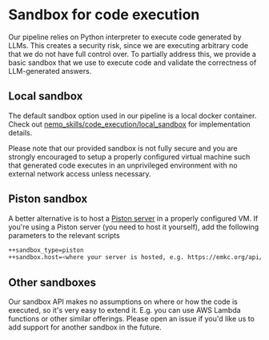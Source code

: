 # Sandbox for code execution

Our pipeline relies on Python interpreter to execute code generated by LLMs. This creates a security risk,
since we are executing arbitrary code that we do not have full control over. To partially address this,
we provide a basic sandbox that we use to execute code and validate the correctness of LLM-generated answers.

## Local sandbox

The default sandbox option used in our pipeline is a local docker container.
Check out [nemo_skills/code_execution/local_sandbox](https://github.com/NVIDIA/NeMo-Skills/blob/main/nemo_skills/code_execution/local_sandbox)
for implementation details.

Please note that our provided sandbox is not fully secure and you are strongly encouraged to
setup a properly configured virtual machine such that generated code executes in an unprivileged environment
with no external network access unless necessary.

## Piston sandbox

A better alternative is to host a [Piston server](https://github.com/engineer-man/piston)
in a properly configured VM. If you're using a Piston server (you need to host it yourself),
add the following parameters to the relevant scripts

```bash
++sandbox_type=piston
++sandbox.host=<where your server is hosted, e.g. https://emkc.org/api/v2/piston>
```

## Other sandboxes

Our sandbox API makes no assumptions on where or how the code is executed, so it's very easy
to extend it. E.g. you can use AWS Lambda functions or other similar offerings.
Please open an issue if you'd like us to add support for another sandbox in the future.